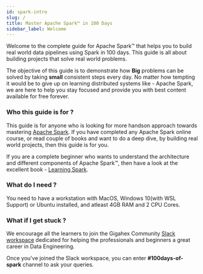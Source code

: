 ```yaml
---
id: spark-intro
slug: /
title: Master Apache Spark™ in 100 Days
sidebar_label: Welcome
---
```


Welcome to the complete guide for Apache Spark™ that helps you to build real
world data pipelines using Spark in 100 days. This guide is all about building
projects that solve real world problems.

The objective of this guide is to demonstrate how **Big** problems can be solved
by taking **small** consistent steps every day. No matter how tempting it would
be to give up on learning distributed systems like - Apache Spark, we are here
to help you stay focused and provide you with best content available for free
forever.

### Who this guide is for ?

This guide is for anyone who is looking for more handson approach towards
mastering [Apache Spark](https://spark.apache.org/). If you have completed any
Apache Spark online course, or read couple of books and want to do a deep dive,
by building real world projects, then this guide is for you.

If you are a complete beginner who wants to understand the architecture and
different components of Apache Spark™, then have a look at the excellent book -
[Learning Spark](https://www.oreilly.com/library/view/learning-spark-2nd/9781492050032/).

### What do I need ?

You need to have a workstation with MacOS, Windows 10(with WSL Support) or
Ubuntu installed, and atleast 4GB RAM and 2 CPU Cores.

### What if I get stuck ?

We encourage all the learners to join the Gigahex Community
[Slack workspace](https://join.slack.com/t/gigahexcomm/shared_invite/zt-s7ow0mw5-egYmATa4QqU8TqAFWbK~4A)
dedicated for helping the professionals and beginners a great career in Data
Engineering.

Once you've joined the Slack workspace, you can enter **#100days-of-spark**
channel to ask your queries.
